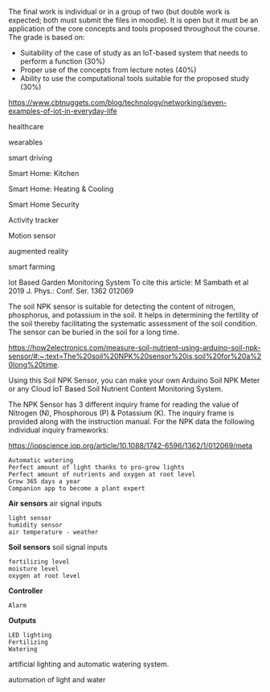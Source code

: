 The final work is individual or in a group of two (but double work is expected; both must submit the files in moodle). It is open but it must be an application of the core concepts and tools proposed throughout the course. The grade is based on:

  - Suitability of the case of study as an IoT-based system that needs to perform a function (30%)
  - Proper use of the concepts from lecture notes (40%)
  - Ability to use the computational tools suitable for the proposed study (30%)



https://www.cbtnuggets.com/blog/technology/networking/seven-examples-of-iot-in-everyday-life

healthcare

wearables

smart driving

Smart Home: Kitchen

Smart Home: Heating & Cooling

Smart Home Security

Activity tracker

Motion sensor

augmented reality

smart farming  

Iot Based Garden Monitoring System
To cite this article: M Sambath et al 2019 J. Phys.: Conf. Ser. 1362 012069

The soil NPK sensor is suitable for detecting the content of nitrogen, phosphorus, and potassium in the soil. It helps in determining the fertility of the soil thereby facilitating the systematic assessment of the soil condition. The sensor can be buried in the soil for a long time.

https://how2electronics.com/measure-soil-nutrient-using-arduino-soil-npk-sensor/#:~:text=The%20soil%20NPK%20sensor%20is,soil%20for%20a%20long%20time.

Using this Soil NPK Sensor, you can make your own Arduino Soil NPK Meter or any Cloud IoT Based Soil Nutrient Content Monitoring System.

The NPK Sensor has 3 different inquiry frame for reading the value of Nitrogen (N), Phosphorous (P) & Potassium (K). The inquiry frame is provided along with the instruction manual. For the NPK data the following individual inquiry frameworks:


https://iopscience.iop.org/article/10.1088/1742-6596/1362/1/012069/meta

```
Automatic watering
Perfect amount of light thanks to pro-grow lights
Perfect amount of nutrients and oxygen at root level
Grow 365 days a year
Companion app to become a plant expert
```

**Air sensors**  air signal inputs 
```
light sensor
humidity sensor
air temperature - weather
```

**Soil sensors**  soil signal inputs 
```
fertilizing level
moisture level 
oxygen at root level

```

**Controller**  
```
Alarm
```

**Outputs**
```
LED lighting
Fertilizing
Watering
```
artificial lighting and automatic watering system.  

automation of light and water 
